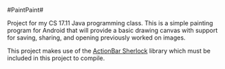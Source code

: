 #PaintPaint#

Project for my CS 17.11 Java programming class.  This is a simple painting
program for Android that will provide a basic drawing canvas with support for
saving, sharing, and opening previously worked on images.

This project makes use of the [ActionBar Sherlock](http://actionbarsherlock.com)
library which must be included in this project to compile.